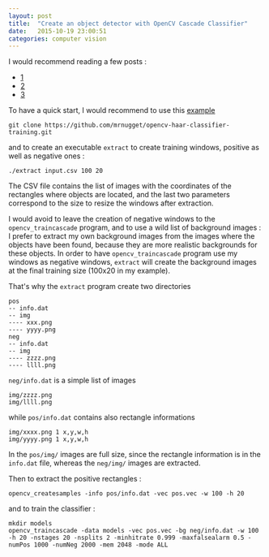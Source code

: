 ```yaml
---
layout: post
title:  "Create an object detector with OpenCV Cascade Classifier"
date:   2015-10-19 23:00:51
categories: computer vision
---
```


I would recommend reading a few posts :
- [1](http://coding-robin.de/2013/07/22/train-your-own-opencv-haar-classifier.html)
- [2](http://note.sonots.com/SciSoftware/haartraining.html)
- [3](http://opencvuser.blogspot.be/2011/08/creating-haar-cascade-classifier-aka.html)


To have a quick start, I would recommend to use this [example](https://github.com/mrnugget/opencv-haar-classifier-training)

    git clone https://github.com/mrnugget/opencv-haar-classifier-training.git


and to create an executable `extract` to create training windows, positive as well as negative ones :

    ./extract input.csv 100 20

The CSV file contains the list of images with the coordinates of the rectangles where objects are located, and the last two parameters correspond to the size to resize the windows after extraction.

I would avoid to leave the creation of negative windows to the `opencv_traincascade` program, and to use a wild list of background images : I prefer to extract my own background images from the images where the objects have been found, because they are more realistic backgrounds for these objects. In order to have `opencv_traincascade` program use my windows as negative windows, `extract` will create the background images at the final training size (100x20 in my example).

That's why the `extract` program create two directories

    pos
    -- info.dat
    -- img
    ---- xxx.png
    ---- yyyy.png
    neg
    -- info.dat
    -- img
    ---- zzzz.png
    ---- llll.png

`neg/info.dat` is a simple list of images

    img/zzzz.png
    img/llll.png

while `pos/info.dat` contains also rectangle informations

    img/xxxx.png 1 x,y,w,h
    img/yyyy.png 1 x,y,w,h

In the `pos/img/` images are full size, since the rectangle information is in the `info.dat` file, whereas the `neg/img/` images are extracted.

Then to extract the positive rectangles :

    opencv_createsamples -info pos/info.dat -vec pos.vec -w 100 -h 20

and to train the classifier :

    mkdir models
    opencv_traincascade -data models -vec pos.vec -bg neg/info.dat -w 100 -h 20 -nstages 20 -nsplits 2 -minhitrate 0.999 -maxfalsealarm 0.5 -numPos 1000 -numNeg 2000 -mem 2048 -mode ALL
